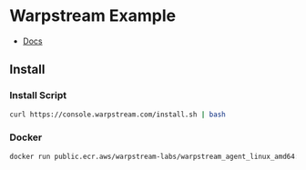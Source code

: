 # Warpstream Example

* [Docs](https://docs.warpstream.com/warpstream/)

## Install

### Install Script
```bash
curl https://console.warpstream.com/install.sh | bash
```

### Docker
```bash
docker run public.ecr.aws/warpstream-labs/warpstream_agent_linux_amd64:latest demo
```

